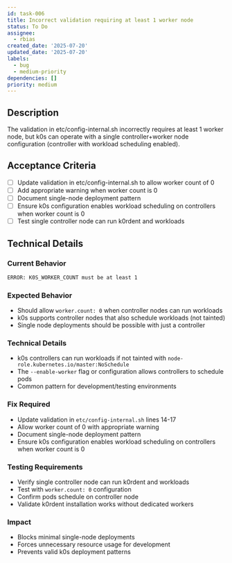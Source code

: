 ```yaml
---
id: task-006
title: Incorrect validation requiring at least 1 worker node
status: To Do
assignee:
  - rbias
created_date: '2025-07-20'
updated_date: '2025-07-20'
labels:
  - bug
  - medium-priority
dependencies: []
priority: medium
---
```


## Description

The validation in etc/config-internal.sh incorrectly requires at least 1 worker node, but k0s can operate with a single controller+worker node configuration (controller with workload scheduling enabled).

## Acceptance Criteria

- [ ] Update validation in etc/config-internal.sh to allow worker count of 0
- [ ] Add appropriate warning when worker count is 0
- [ ] Document single-node deployment pattern
- [ ] Ensure k0s configuration enables workload scheduling on controllers when worker count is 0
- [ ] Test single controller node can run k0rdent and workloads

## Technical Details

### Current Behavior
```bash
ERROR: K0S_WORKER_COUNT must be at least 1
```

### Expected Behavior
- Should allow `worker.count: 0` when controller nodes can run workloads
- k0s supports controller nodes that also schedule workloads (not tainted)
- Single node deployments should be possible with just a controller

### Technical Details
- k0s controllers can run workloads if not tainted with `node-role.kubernetes.io/master:NoSchedule`
- The `--enable-worker` flag or configuration allows controllers to schedule pods
- Common pattern for development/testing environments

### Fix Required
- Update validation in `etc/config-internal.sh` lines 14-17
- Allow worker count of 0 with appropriate warning
- Document single-node deployment pattern
- Ensure k0s configuration enables workload scheduling on controllers when worker count is 0

### Testing Requirements
- Verify single controller node can run k0rdent and workloads
- Test with `worker.count: 0` configuration
- Confirm pods schedule on controller node
- Validate k0rdent installation works without dedicated workers

### Impact
- Blocks minimal single-node deployments
- Forces unnecessary resource usage for development
- Prevents valid k0s deployment patterns
